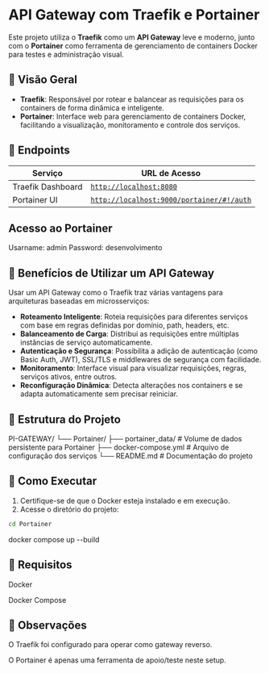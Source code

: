 # API Gateway com Traefik e Portainer

Este projeto utiliza o **Traefik** como um **API Gateway** leve e moderno, junto com o **Portainer** como ferramenta de gerenciamento de containers Docker para testes e administração visual.

## 🔧 Visão Geral

- **Traefik**: Responsável por rotear e balancear as requisições para os containers de forma dinâmica e inteligente.
- **Portainer**: Interface web para gerenciamento de containers Docker, facilitando a visualização, monitoramento e controle dos serviços.

## 📌 Endpoints

| Serviço   | URL de Acesso                  |
|-----------|--------------------------------|
| Traefik Dashboard | [`http://localhost:8080`](http://localhost:8080) |
| Portainer UI      | [`http://localhost:9000/portainer/#!/auth`](http://localhost:9000/portainer/#!/auth) |

## Acesso ao Portainer

Usarname: admin
Password: desenvolvimento

## 🚀 Benefícios de Utilizar um API Gateway

Usar um API Gateway como o Traefik traz várias vantagens para arquiteturas baseadas em microsserviços:

- **Roteamento Inteligente**: Roteia requisições para diferentes serviços com base em regras definidas por domínio, path, headers, etc.
- **Balanceamento de Carga**: Distribui as requisições entre múltiplas instâncias de serviço automaticamente.
- **Autenticação e Segurança**: Possibilita a adição de autenticação (como Basic Auth, JWT), SSL/TLS e middlewares de segurança com facilidade.
- **Monitoramento**: Interface visual para visualizar requisições, regras, serviços ativos, entre outros.
- **Reconfiguração Dinâmica**: Detecta alterações nos containers e se adapta automaticamente sem precisar reiniciar.

## 📂 Estrutura do Projeto

PI-GATEWAY/
└── Portainer/
├── portainer_data/ # Volume de dados persistente para Portainer
├── docker-compose.yml # Arquivo de configuração dos serviços
└── README.md # Documentação do projeto


## 🐳 Como Executar

1. Certifique-se de que o Docker esteja instalado e em execução.
2. Acesse o diretório do projeto:

```bash
cd Portainer
```
docker compose up --build

## 📘 Requisitos
Docker

Docker Compose

## 🧠 Observações
O Traefik foi configurado para operar como gateway reverso.

O Portainer é apenas uma ferramenta de apoio/teste neste setup.
